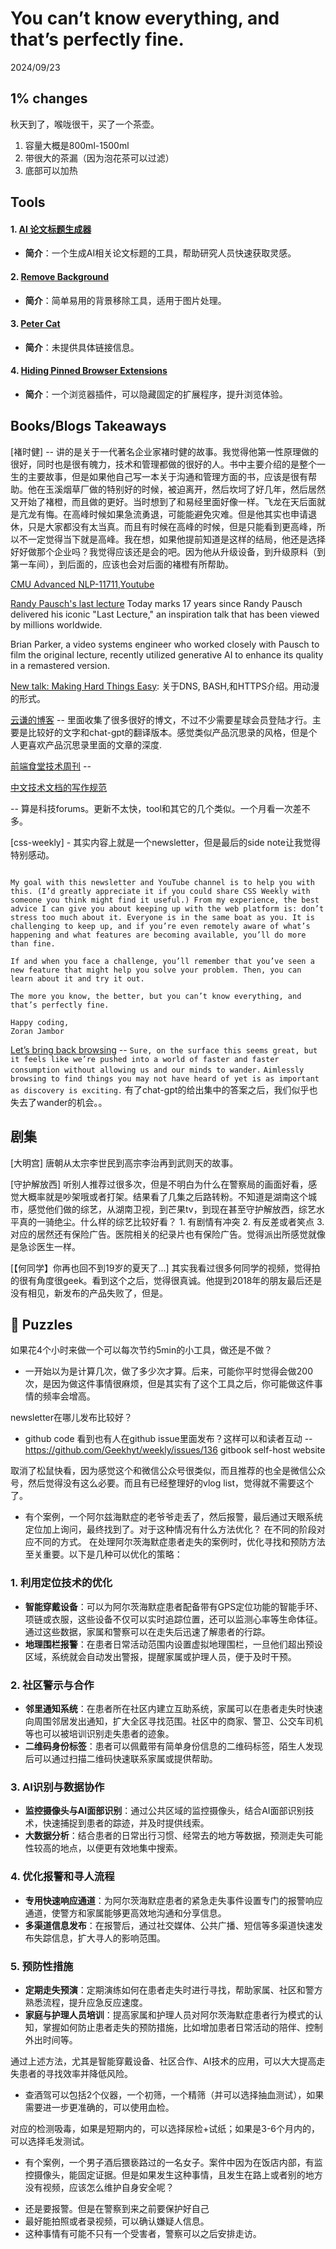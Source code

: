 # You can’t know everything, and that’s perfectly fine. 
2024/09/23 


## 1% changes
秋天到了，喉咙很干，买了一个茶壶。
1. 容量大概是800ml-1500ml
2. 带很大的茶漏（因为泡花茶可以过滤）
3. 底部可以加热


## Tools
#### 1. **[AI 论文标题生成器](https://researchtitle.textgen.net/)**
   - **简介**：一个生成AI相关论文标题的工具，帮助研究人员快速获取灵感。

#### 2. **[Remove Background](https://0v0.ai/rmbg/)**
   - **简介**：简单易用的背景移除工具，适用于图片处理。

#### 3. **[Peter Cat]()**
   - **简介**：未提供具体链接信息。

#### 4. **[Hiding Pinned Browser Extensions](https://github.com/cunzaizhuyi/up-mode-extension?tab=readme-ov-file)**
   - **简介**：一个浏览器插件，可以隐藏固定的扩展程序，提升浏览体验。

## Books/Blogs Takeaways 
[褚时健] -- 讲的是关于一代著名企业家褚时健的故事。我觉得他第一性原理做的很好，同时也是很有魄力，技术和管理都做的很好的人。书中主要介绍的是整个一生的主要故事，但是如果他自己写一本关于沟通和管理方面的书，应该是很有帮助。他在玉溪烟草厂做的特别好的时候，被迫离开，然后坎坷了好几年，然后居然又开始了褚橙，而且做的更好。当时想到了和易经里面好像一样。飞龙在天后面就是亢龙有悔。在高峰时候如果急流勇退，可能能避免灾难。但是他其实也申请退休，只是大家都没有太当真。而且有时候在高峰的时候，但是只能看到更高峰，所以不一定觉得当下就是高峰。我在想，如果他提前知道是这样的结局，他还是选择好好做那个企业吗？我觉得应该还是会的吧。因为他从升级设备，到升级原料（到第一车间），到后面的，应该也会对后面的褚橙有所帮助。

[CMU Advanced NLP-11711](https://phontron.com/class/anlp-fall2024/),[Youtube](https://www.youtube.com/playlist?list=PL8PYTP1V4I8D4BeyjwWczukWq9d8PNyZp)

[Randy Pausch's last lecture](https://www.youtube.com/watch?v=ayPMfopCe1g&t=1s)
Today marks 17 years since Randy Pausch delivered his iconic "Last Lecture," an inspiration talk that has been viewed by millions worldwide. 

Brian Parker, a video systems engineer who worked closely with Pausch to film the original lecture, recently utilized generative AI to enhance its quality in a remastered version.

[New talk: Making Hard Things Easy](https://jvns.ca/blog/2023/10/06/new-talk--making-hard-things-easy/): 关于DNS, BASH,和HTTPS介绍。用动漫的形式。

[云谦的博客](https://sorrycc.com/) -- 里面收集了很多很好的博文，不过不少需要星球会员登陆才行。主要是比较好的文字和chat-gpt的翻译版本。感觉类似产品沉思录的风格，但是个人更喜欢产品沉思录里面的文章的深度.

[前端食堂技术周刊](https://mp.weixin.qq.com/s/86Cz3KUWqutu9J0V4tyabQ) -- 

[中文技术文档的写作规范](https://github.com/ruanyf/document-style-guide/tree/master)

[](https://mumingfang.com/) -- 算是科技forums。更新不太快，tool和其它的几个类似。一个月看一次差不多。

[css-weekly] - 其实内容上就是一个newsletter，但是最后的side note让我觉得特别感动。
```As developers, one of our most difficult challenges is staying up-to-date with new technologies, trends, and features. The web is constantly evolving, and it might seem impossible to stay relevant in a single area (like CSS), let alone in all areas you’re expected to master, from HTML, CSS, JavaScript, and accessibility to specific frameworks and tools.

My goal with this newsletter and YouTube channel is to help you with this. (I’d greatly appreciate it if you could share CSS Weekly with someone you think might find it useful.) From my experience, the best advice I can give you about keeping up with the web platform is: don’t stress too much about it. Everyone is in the same boat as you. It is challenging to keep up, and if you’re even remotely aware of what’s happening and what features are becoming available, you’ll do more than fine.

If and when you face a challenge, you’ll remember that you’ve seen a new feature that might help you solve your problem. Then, you can learn about it and try it out.

The more you know, the better, but you can’t know everything, and that’s perfectly fine.

Happy coding,
Zoran Jambor
```

[Let’s bring back browsing](https://christianheilmann.com/2024/09/15/lets-bring-back-browsing/) -- ```Sure, on the surface this seems great, but it feels like we’re pushed into a world of faster and faster consumption without allowing us and our minds to wander.```
```Aimlessly browsing to find things you may not have heard of yet is as important as discovery is exciting.```
有了chat-gpt的给出集中的答案之后，我们似乎也失去了wander的机会。。



## 剧集
[大明宫] 唐朝从太宗李世民到高宗李治再到武则天的故事。

[守护解放西] 听别人推荐过很多次，但是不明白为什么在警察局的画面好看，感觉大概率就是吵架哦或者打架。结果看了几集之后路转粉。不知道是湖南这个城市，感觉他们做的综艺，从湖南卫视，到芒果tv，到现在甚至守护解放西，综艺水平真的一骑绝尘。什么样的综艺比较好看？ 1. 有剧情有冲突 2. 有反差或者笑点 3. 
对应的居然还有保险广告。医院相关的纪录片也有保险广告。觉得派出所感觉就像是急诊医生一样。

[【何同学】你再也回不到19岁的夏天了...] 其实我看过很多何同学的视频，觉得拍的很有角度很geek。看到这个之后，觉得很真诚。他提到2018年的朋友最后还是没有相见，新发布的产品失败了，但是。

## 🧩 Puzzles
如果花4个小时来做一个可以每次节约5min的小工具，做还是不做？
- 一开始以为是计算几次，做了多少次才算。后来，可能你平时觉得会做200次，是因为做这件事情很麻烦，但是其实有了这个工具之后，你可能做这件事情的频率会增高。

newsletter在哪儿发布比较好？
- github code
看到也有人在github issue里面发布？这样可以和读者互动 -- https://github.com/Geekhyt/weekly/issues/136
gitbook
self-host website

取消了松鼠快看，因为感觉这个和微信公众号很类似，而且推荐的也全是微信公众号，然后觉得没有这么必要。而且有已经整理好的vlog list，觉得就不需要这个了。

* 有个案例，一个阿尔兹海默症的老爷爷走丢了，然后报警，最后通过天眼系统定位加上询问，最终找到了。对于这种情况有什么方法优化？
在不同的阶段对应不同的方式。
在处理阿尔茨海默症患者走失的案例时，优化寻找和预防方法至关重要。以下是几种可以优化的策略：

### 1. **利用定位技术的优化**
   - **智能穿戴设备**：可以为阿尔茨海默症患者配备带有GPS定位功能的智能手环、项链或衣服，这些设备不仅可以实时追踪位置，还可以监测心率等生命体征。通过这些数据，家属和警察可以在走失后迅速了解患者的行踪。
   - **地理围栏报警**：在患者日常活动范围内设置虚拟地理围栏，一旦他们超出预设区域，系统就会自动发出警报，提醒家属或护理人员，便于及时干预。

### 2. **社区警示与合作**
   - **邻里通知系统**：在患者所在社区内建立互助系统，家属可以在患者走失时快速向周围邻居发出通知，扩大全区寻找范围。社区中的商家、警卫、公交车司机等也可以被培训识别走失患者的迹象。
   - **二维码身份标签**：患者可以佩戴带有简单身份信息的二维码标签，陌生人发现后可以通过扫描二维码快速联系家属或提供帮助。

### 3. **AI识别与数据协作**
   - **监控摄像头与AI面部识别**：通过公共区域的监控摄像头，结合AI面部识别技术，快速捕捉到患者的踪迹，并及时提供线索。
   - **大数据分析**：结合患者的日常出行习惯、经常去的地方等数据，预测走失可能性较高的地点，以便更有效地集中搜索。

### 4. **优化报警和寻人流程**
   - **专用快速响应通道**：为阿尔茨海默症患者的紧急走失事件设置专门的报警响应通道，使警方和家属能够更高效地沟通和分享信息。
   - **多渠道信息发布**：在报警后，通过社交媒体、公共广播、短信等多渠道快速发布失踪信息，扩大寻人的影响范围。

### 5. **预防性措施**
   - **定期走失预演**：定期演练如何在患者走失时进行寻找，帮助家属、社区和警方熟悉流程，提升应急反应速度。
   - **家庭与护理人员培训**：提高家属和护理人员对阿尔茨海默症患者行为模式的认知，掌握如何防止患者走失的预防措施，比如增加患者日常活动的陪伴、控制外出时间等。

通过上述方法，尤其是智能穿戴设备、社区合作、AI技术的应用，可以大大提高走失患者的寻找效率并降低风险。

* 查酒驾可以包括2个仪器，一个初筛，一个精筛（并可以选择抽血测试），如果需要进一步更准确的，可以使用血检。

对应的检测吸毒，如果是短期内的，可以选择尿检+试纸；如果是3-6个月内的，可以选择毛发测试。

* 有个案例，一个男子酒后猥亵路过的一名女子。案件中因为在饭店内部，有监控摄像头，能固定证据。但是如果发生这种事情，且发生在路上或者别的地方没有视频，应该怎么维护自身安全呢？
- 还是要报警。但是在警察到来之前要保护好自己
- 最好能拍照或者录视频，可以确认嫌疑人信息。
- 这种事情有可能不只有一个受害者，警察可以之后安排走访。
